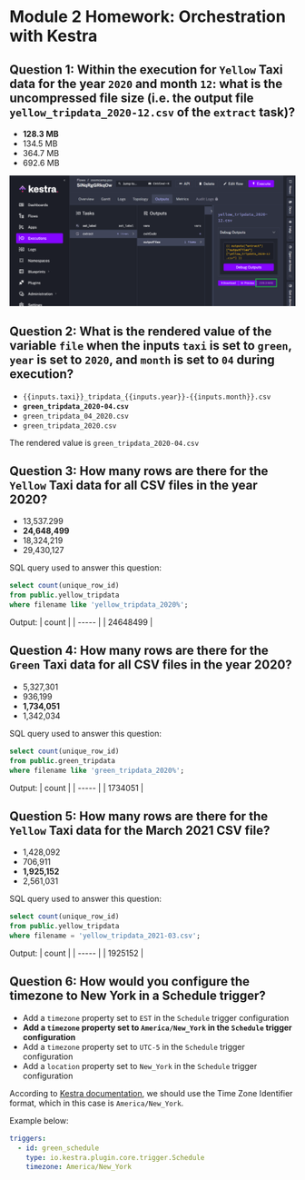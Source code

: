 # Module 2 Homework: Orchestration with Kestra

## Question 1: Within the execution for `Yellow` Taxi data for the year `2020` and month `12`: what is the uncompressed file size (i.e. the output file `yellow_tripdata_2020-12.csv` of the `extract` task)?
- **128.3 MB**
- 134.5 MB
- 364.7 MB
- 692.6 MB

![The uncompressed file size of the file yellow_tripdata_2020-12.csv is 128.3mb](images/kestra-yellow-tripdata-2020-12.png)

## Question 2: What is the rendered value of the variable `file` when the inputs `taxi` is set to `green`, `year` is set to `2020`, and `month` is set to `04` during execution?
- `{{inputs.taxi}}_tripdata_{{inputs.year}}-{{inputs.month}}.csv` 
- **`green_tripdata_2020-04.csv`**
- `green_tripdata_04_2020.csv`
- `green_tripdata_2020.csv`

The rendered value is `green_tripdata_2020-04.csv`

## Question 3: How many rows are there for the `Yellow` Taxi data for all CSV files in the year 2020?
- 13,537.299
- **24,648,499**
- 18,324,219
- 29,430,127

SQL query used to answer this question:

```sql
select count(unique_row_id)
from public.yellow_tripdata
where filename like 'yellow_tripdata_2020%';
```

Output:
| count | 
| ----- | 
| 24648499 | 

## Question 4: How many rows are there for the `Green` Taxi data for all CSV files in the year 2020?
- 5,327,301
- 936,199
- **1,734,051**
- 1,342,034

SQL query used to answer this question:

```sql
select count(unique_row_id)
from public.green_tripdata
where filename like 'green_tripdata_2020%';
```

Output:
| count | 
| ----- | 
| 1734051 | 

## Question 5: How many rows are there for the `Yellow` Taxi data for the March 2021 CSV file?
- 1,428,092
- 706,911
- **1,925,152**
- 2,561,031

SQL query used to answer this question:

```sql
select count(unique_row_id)
from public.yellow_tripdata
where filename = 'yellow_tripdata_2021-03.csv';
```

Output:
| count | 
| ----- | 
| 1925152 | 

## Question 6: How would you configure the timezone to New York in a Schedule trigger?
- Add a `timezone` property set to `EST` in the `Schedule` trigger configuration  
- **Add a `timezone` property set to `America/New_York` in the `Schedule` trigger configuration**
- Add a `timezone` property set to `UTC-5` in the `Schedule` trigger configuration
- Add a `location` property set to `New_York` in the `Schedule` trigger configuration  

According to [Kestra documentation](https://kestra.io/plugins/core/triggers/io.kestra.plugin.core.trigger.schedule), we should use the Time Zone Identifier format, which in this case is `America/New_York`.

Example below:

```yaml
triggers:
  - id: green_schedule
    type: io.kestra.plugin.core.trigger.Schedule
    timezone: America/New_York
```